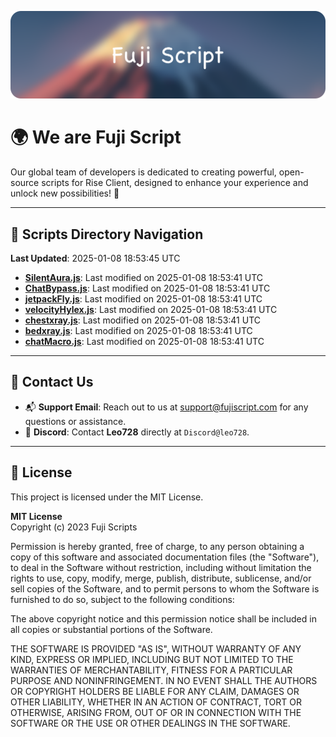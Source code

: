 ![Banner](.github/b.webp)

# 🌍 **We are Fuji Script**

Our global team of developers is dedicated to creating powerful, open-source scripts for Rise Client, designed to enhance your experience and unlock new possibilities! 🌟

---
<!-- SCRIPTS_NAVIGATION_START -->
## 📂 **Scripts Directory Navigation**

**Last Updated**: 2025-01-08 18:53:45 UTC

- **[SilentAura.js](scripts/SilentAura.js)**: Last modified on 2025-01-08 18:53:41 UTC
- **[ChatBypass.js](scripts/ChatBypass.js)**: Last modified on 2025-01-08 18:53:41 UTC
- **[jetpackFly.js](scripts/jetpackFly.js)**: Last modified on 2025-01-08 18:53:41 UTC
- **[velocityHylex.js](scripts/velocityHylex.js)**: Last modified on 2025-01-08 18:53:41 UTC
- **[chestxray.js](scripts/chestxray.js)**: Last modified on 2025-01-08 18:53:41 UTC
- **[bedxray.js](scripts/bedxray.js)**: Last modified on 2025-01-08 18:53:41 UTC
- **[chatMacro.js](scripts/chatMacro.js)**: Last modified on 2025-01-08 18:53:41 UTC

<!-- SCRIPTS_NAVIGATION_END -->

---

## 💬 **Contact Us**  
- 📬 **Support Email**: Reach out to us at [support@fujiscript.com](mailto:support@fujiscript.com) for any questions or assistance.  
- 💬 **Discord**: Contact **Leo728** directly at `Discord@leo728`.

---

## 📜 **License**

This project is licensed under the MIT License.  

**MIT License**  
Copyright (c) 2023 Fuji Scripts  

Permission is hereby granted, free of charge, to any person obtaining a copy of this software and associated documentation files (the "Software"), to deal in the Software without restriction, including without limitation the rights to use, copy, modify, merge, publish, distribute, sublicense, and/or sell copies of the Software, and to permit persons to whom the Software is furnished to do so, subject to the following conditions:  

The above copyright notice and this permission notice shall be included in all copies or substantial portions of the Software.  

THE SOFTWARE IS PROVIDED "AS IS", WITHOUT WARRANTY OF ANY KIND, EXPRESS OR IMPLIED, INCLUDING BUT NOT LIMITED TO THE WARRANTIES OF MERCHANTABILITY, FITNESS FOR A PARTICULAR PURPOSE AND NONINFRINGEMENT. IN NO EVENT SHALL THE AUTHORS OR COPYRIGHT HOLDERS BE LIABLE FOR ANY CLAIM, DAMAGES OR OTHER LIABILITY, WHETHER IN AN ACTION OF CONTRACT, TORT OR OTHERWISE, ARISING FROM, OUT OF OR IN CONNECTION WITH THE SOFTWARE OR THE USE OR OTHER DEALINGS IN THE SOFTWARE.  
